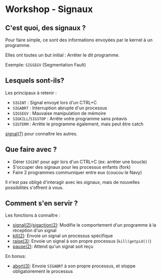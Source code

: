 # Workshop - Signaux

C'est quoi, des signaux ?
-------------------------
Pour faire simple, ce sont des informations envoyées par le kernel à un programme.

Elles ont toutes un but initial : Arrêter le dit programme.

Exemple: `SIGSEGV` (Segmentation Fault)

Lesquels sont-ils?
------------------
Les principaux à retenir :
- `SIGINT` : Signal envoyé lors d'un CTRL+C
- `SIGABRT` : Interruption abrupte d'un processus
- `SIGSEGV` : Mauvaise manipulation de mémoire
- `SIGKILL`/`SIGSTOP` : Arrête votre programme sans préavis
- `SIGTERM` : Arrête le programme également, mais peut être catch

[signal(7)](https://man7.org/linux/man-pages/man7/signal.7.html) pour connaître les autres.

Que faire avec ?
----------------
- Gérer `SIGINT` pour agir lors d'un CTRL+C (ex: arrêter une boucle)
- S'occuper des signaux pour les processus enfants (fork)
- Faire 2 programmes communiquer entre eux (coucou le Navy)

Il n'est pas obligé d'interagir avec les signaux, mais de nouvelles possibilités s'offrent à vous.

Comment s'en servir ?
---------------------
Les fonctions à connaître :
- [signal(2)](https://man7.org/linux/man-pages/man2/signal.2.html)/[sigaction(2)](https://man7.org/linux/man-pages/man2/sigaction.2.html): Modifie le comportement d'un programme à la réception d'un signal
- [kill(2)](https://man7.org/linux/man-pages/man2/kill.2.html): Envoie un signal un processus spécifique
- [raise(3)](https://man7.org/linux/man-pages/man3/raise.3.html): Envoie un signal à son propre processus (`kill(getpid())`)
- [pause(2)](https://man7.org/linux/man-pages/man2/pause.2.html): Attend qu'un signal soit reçu

En bonus:
- [abort(3)](https://man7.org/linux/man-pages/man3/abort.3.html): Envoie `SIGABRT` à son propre processus, et stoppe obligatoirement le processus
